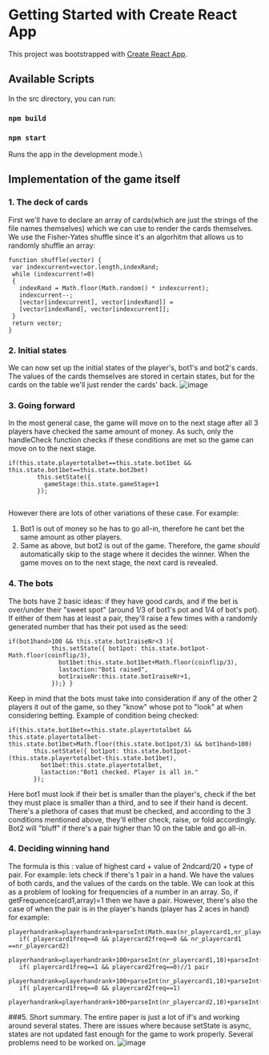 # Getting Started with Create React App

This project was bootstrapped with [Create React App](https://github.com/facebook/create-react-app).

## Available Scripts

In the src directory, you can run:
### `npm build`
### `npm start`

Runs the app in the development mode.\


 ## Implementation of the game itself
 ### 1. The deck of cards
 First we'll have to declare an array of cards(which are just the strings of the file names themselves) which we can use to render the cards themselves.
 We use the Fisher-Yates shuffle since it's an algorhitm that allows us to randomly shuffle an array:
 ```
 function shuffle(vector) {
  var indexcurrent=vector.length,indexRand;
  while (indexcurrent!=0) 
  {
    indexRand = Math.floor(Math.random() * indexcurrent);
    indexcurrent--;
    [vector[indexcurrent], vector[indexRand]] = 
    [vector[indexRand], vector[indexcurrent]];
  }
  return vector;
}
```
### 2. Initial states
We can now set up the initial states of the player's, bot1's and bot2's cards. The values of the cards themselves are stored in certain states, but for the cards on the table we'll just render the cards' back.
![image](https://user-images.githubusercontent.com/49694231/135669150-b7a7ad9d-f315-4b99-86d9-700de9990d0a.png)
### 3. Going forward
In the most general case, the game will move on to the next stage after all 3 players have checked the same amount of money. As such, only the handleCheck function checks if these conditions are met so the game can move on to the next stage. 
```
if(this.state.playertotalbet==this.state.bot1bet && this.state.bot1bet==this.state.bot2bet)
        this.setState({
          gameStage:this.state.gameStage+1
        });
        
```
However there are lots of other variations of these case. For example:
1. Bot1 is out of money so he has to go all-in, therefore he cant bet the same amount as other players.
2. Same as above, but bot2 is out of the game. Therefore, the game *should* automatically skip to the stage where it decides the winner. 
When the game moves on to the next stage, the next card is revealed.

### 4. The bots
The bots have 2 basic ideas: if they have good cards, and if the bet is over/under their "sweet spot" (around 1/3 of bot1's pot and 1/4 of bot's pot). If either of them has at least a pair, they'll raise a few times with a randomly generated number that has their pot used as the seed:
```
if(bot1hand>100 && this.state.bot1raiseNr<3 ){  
            this.setState({ bot1pot: this.state.bot1pot-Math.floor(coinflip/3),
              bot1bet:this.state.bot1bet+Math.floor(coinflip/3),
              lastaction:"Bot1 raised",
              bot1raiseNr:this.state.bot1raiseNr+1,
            });} }
```
Keep in mind that the bots must take into consideration if any of the other 2 players it out of the game, so they "know" whose pot to "look" at when considering betting. 
Example of condition being checked:
```
if(this.state.bot1bet<=this.state.playertotalbet && this.state.playertotalbet-this.state.bot1bet>Math.floor(this.state.bot1pot/3) && bot1hand>100)
       this.setState({ bot1pot: this.state.bot1pot-(this.state.playertotalbet-this.state.bot1bet),
         bot1bet:this.state.playertotalbet,
         lastaction:"Bot1 checked. Player is all in."
       });
 ```
 Here bot1 must look if their bet is smaller than the player's, check if the bet they must place is smaller than a third, and to see if their hand is decent.
 There's a plethora of cases that must be checked, and according to the 3 conditions mentioned above, they'll either check, raise, or fold accordingly. 
 Bot2 will "bluff" if there's a pair higher than 10 on the table and go all-in.
 ### 4. Deciding winning hand
 The formula is this : value of highest card + value of 2ndcard/20 + type of pair.
 For example: lets check if there's 1 pair in a hand. We have the values of both cards, and the values of the cards on the table. We can look at this as a problem of looking for frequencies of a number in an array. So, if getFrequence(card1,array)=1 then we have a pair. However, there's also the case of when the pair is in the player's hands (player has 2 aces in hand) for example:
 ```
 playerhandrank=playerhandrank+parseInt(Math.max(nr_playercard1,nr_playercard2))+Math.min(nr_playercard1,nr_playercard2)/20;
    if( playercard1freq==0 && playercard2freq==0 && nr_playercard1 ==nr_playercard2)
    playerhandrank=playerhandrank+100+parseInt(nr_playercard1,10)+parseInt(nr_playercard2,10)/20;
    if( playercard1freq==1 && playercard2freq==0)//1 pair
    playerhandrank=playerhandrank+100+parseInt(nr_playercard1,10)+parseInt(nr_playercard2,10)/20;
    if( playercard1freq==0 && playercard2freq==1)
    playerhandrank=playerhandrank+100+parseInt(nr_playercard2,10)+parseInt(nr_playercard1,10)/20;
 ```
###5. Short summary.
The entire paper is just a lot of if's and working around several states. There are issues where because setState is async, states are not updated fast enough for the game to work properly. Several problems need to be worked on. 
![image](https://user-images.githubusercontent.com/49694231/135673284-676c0206-4f05-4075-bb06-b12eeaed0f77.png)

